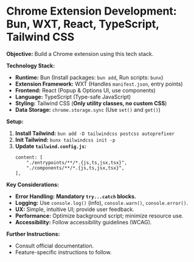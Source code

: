 # Chrome Extension Development: Bun, WXT, React, TypeScript, Tailwind CSS

**Objective:** Build a Chrome extension using this tech stack.

**Technology Stack:**

-   **Runtime:** Bun (Install packages: `bun add`, Run scripts: `bunx`)
-   **Extension Framework:** WXT (Handles `manifest.json`, entry points)
-   **Frontend:** React (Popup & Options UI, use components)
-   **Language:** TypeScript (Type-safe JavaScript)
-   **Styling:** Tailwind CSS (**Only utility classes, no custom CSS**)
-   **Data Storage:** `chrome.storage.sync` (Use `set()` and `get()`)

**Setup:**

1. **Install Tailwind:** `bun add -D tailwindcss postcss autoprefixer`
2. **Init Tailwind:** `bunx tailwindcss init -p`
3. **Update `tailwind.config.js`:**
    ```
    content: [
        "./entrypoints/**/*.{js,ts,jsx,tsx}",
        "./components/**/*.{js,ts,jsx,tsx}",
    ],
    ```

**Key Considerations:**

-   **Error Handling:** **Mandatory `try...catch` blocks.**
-   **Logging:** Use `console.log()` (info), `console.warn()`, `console.error()`.
-   **UX:** Simple, intuitive UI; provide user feedback.
-   **Performance:** Optimize background script; minimize resource use.
-   **Accessibility:** Follow accessibility guidelines (WCAG).

**Further Instructions:**

-   Consult official documentation.
-   Feature-specific instructions to follow.
